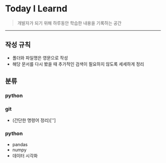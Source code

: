 # Today I Learnd
> 개발자가 되기 위해 하루동안 학습한 내용을 기록하는 공간
---
## 작성 규칙
- 폴더와 파일명은 영문으로 작성
- 해당 문서를 다시 봤을 때 추가적인 검색이 필요하지 않도록 세세하게 정리

## 분류
### python


### git
- (간단한 명령어 정리)['']

### python
- pandas
- numpy
- 데이터 시각화

